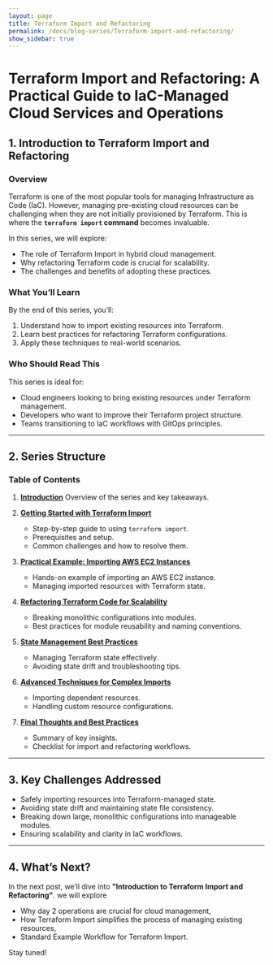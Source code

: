 ```yaml
---
layout: page
title: Terraform Import and Refactoring
permalink: /docs/blog-series/Terraform-import-and-refactoring/
show_sidebar: true
---
```



# Terraform Import and Refactoring: A Practical Guide to IaC-Managed Cloud Services and Operations

## 1. Introduction to Terraform Import and Refactoring

### Overview
Terraform is one of the most popular tools for managing Infrastructure as Code (IaC). However, managing pre-existing cloud resources can be challenging when they are not initially provisioned by Terraform. This is where the **`terraform import` command** becomes invaluable.

In this series, we will explore:
- The role of Terraform Import in hybrid cloud management.
- Why refactoring Terraform code is crucial for scalability.
- The challenges and benefits of adopting these practices.

### What You’ll Learn
By the end of this series, you’ll:
1. Understand how to import existing resources into Terraform.
2. Learn best practices for refactoring Terraform configurations.
3. Apply these techniques to real-world scenarios.


### Who Should Read This
This series is ideal for:
- Cloud engineers looking to bring existing resources under Terraform management.
- Developers who want to improve their Terraform project structure.
- Teams transitioning to IaC workflows with GitOps principles.

---

## 2. Series Structure

### Table of Contents

1. **[Introduction](1-intro-terraform-import-refactoring.md)**
   Overview of the series and key takeaways.

2. **[Getting Started with Terraform Import](2-Getting-started-with-import.md)**  
   - Step-by-step guide to using `terraform import`.
   - Prerequisites and setup.
   - Common challenges and how to resolve them.

3. **[Practical Example: Importing AWS EC2 Instances](3-Practicle-example-aws-ec2.md)**  
   - Hands-on example of importing an AWS EC2 instance.
   - Managing imported resources with Terraform state.

4. **[Refactoring Terraform Code for Scalability](4-code_refactoring.md)**  
   - Breaking monolithic configurations into modules.
   - Best practices for module reusability and naming conventions.

5. **[State Management Best Practices](5-state-management-best-practices.md)**  
   - Managing Terraform state effectively.
   - Avoiding state drift and troubleshooting tips.

6. **[Advanced Techniques for Complex Imports](6-advance-technique-for-complex-import.md)**  
   - Importing dependent resources.
   - Handling custom resource configurations.

7. **[Final Thoughts and Best Practices](7-final-thoughts.md)**  
    - Summary of key insights.
    - Checklist for import and refactoring workflows.

---

## 3. Key Challenges Addressed

- Safely importing resources into Terraform-managed state.
- Avoiding state drift and maintaining state file consistency.
- Breaking down large, monolithic configurations into manageable modules.
- Ensuring scalability and clarity in IaC workflows.

---

## 4. What’s Next?

In the next post, we’ll dive into **"Introduction to Terraform Import and Refactoring"**. we will explore
- Why day 2 operations are crucial for cloud management,
- How Terraform Import simplifies the process of managing existing resources,
- Standard Example Workflow for Terraform Import.

Stay tuned!
